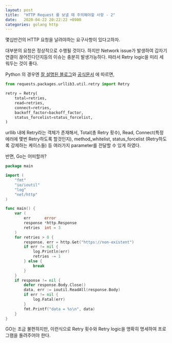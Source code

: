 ```yaml
---
layout: post
title:  "HTTP Request 를 보낼 때 주의해야할 사항 - 2"
date:   2020-04-22 20:22:22 +0900
categories: golang http
---
```


몇십만건의 HTTP 요청을 날려야하는 요구사항이 있다고하자.

대부분의 요청은 정상적으로 수행될 것이다. 하지만 Network issue가 발생하여 갑자기 연결이 끊어진다던지등의 이슈는 충분히 발생가능하다. 따라서 Retry logic을 미리 세워두는 것이 좋다.

Python 의 경우엔 [잘 설명된 블로그](https://www.peterbe.com/plog/best-practice-with-retries-with-requests)와 [공식문서](https://urllib3.readthedocs.io/en/latest/reference/urllib3.util.html) 에 따르면,
~~~python
from requests.packages.urllib3.util.retry import Retry

retry = Retry(
    total=retries,
    read=retries,
    connect=retries,
    backoff_factor=backoff_factor,
    status_forcelist=status_forcelist,
)
~~~

urllib 내에 Retry라는 객체가 존재해서, Total(총 Retry 횟수), Read, Connect(특정 에러에 몇번 Retry하도록 할것인지), method_whitelist, status_forcelist (Retry하도록 강제하는 케이스들) 등 여러가지 parameter를 전달할 수 있게 하였다.

반면, Go는 어떠할까?

~~~go
package main

import (
	"fmt"
	"io/ioutil"
	"log"
	"net/http"
)

func main() {
	var (
		err      error
		response *http.Response
		retries  int = 3
	)
	for retries > 0 {
		response, err = http.Get("https://non-existent")
		if err != nil {
			log.Println(err)
			retries -= 1
		} else {
			break
		}
	}
	if response != nil {
		defer response.Body.Close()
		data, err := ioutil.ReadAll(response.Body)
		if err != nil {
			log.Fatal(err)
		}
		fmt.Printf("data = %s\n", data)
	}
}
~~~

GO는 조금 불편하지만, 이런식으로 Retry 횟수와 Retry logic을 명확히 명세하여 프로그램을 돌려주어야 한다.
